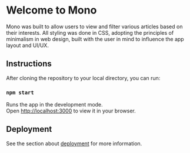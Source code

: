 # Welcome to Mono

Mono was built to allow users to view and filter various articles based on their interests. All styling was done in CSS, adopting the principles of minimalism in web design, built with the user in mind to influence the app layout and UI/UX.

## Instructions

After cloning the repository to your local directory, you can run:

### `npm start`

Runs the app in the development mode.\
Open [http://localhost:3000](http://localhost:3000) to view it in your browser.

## Deployment

See the section about [deployment](https://facebook.github.io/create-react-app/docs/deployment) for more information.
